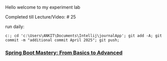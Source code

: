 Hello welcome to my experiment lab


Completed till Lecture/Video:  # 25
  
run daily:
```
c:; cd 'c:\Users\ANKIT\Documents\Intellij\journalApp'; git add -A; git commit -m "additional commit April 2025"; git push;
```

### [Spring Boot Mastery: From Basics to Advanced](https://www.youtube.com/playlist?list=PLA3GkZPtsafacdBLdd3p1DyRd5FGfr3Ue)
<!-- 
git init
git add .
git commit -m "april 2025"
git branch -M main
git remote add origin https://github.com/ankitT20/journalApp.git
git push -u origin main
 -->
